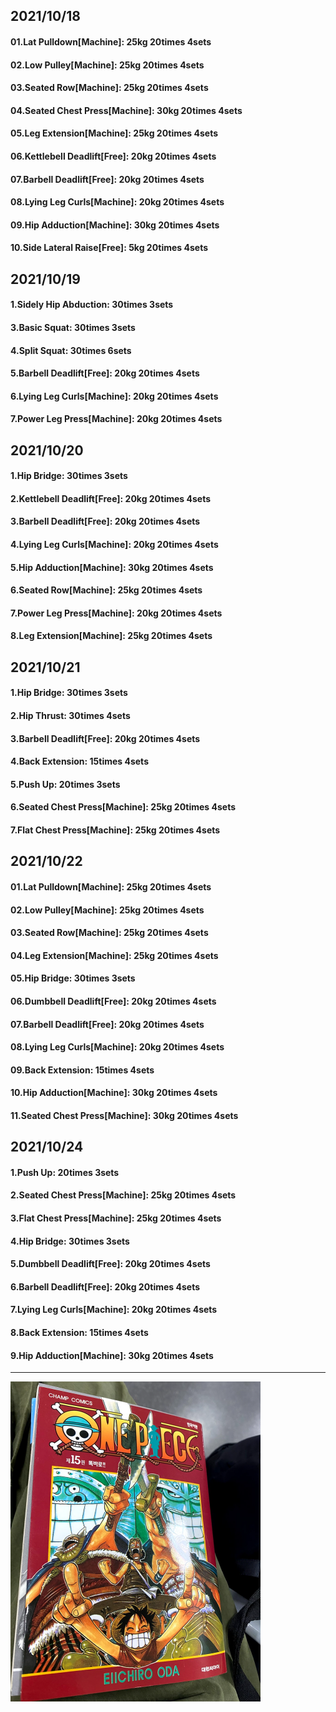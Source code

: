 ## 2021/10/18
#### 01.Lat Pulldown\[Machine\]: 25kg 20times 4sets
#### 02.Low Pulley\[Machine\]: 25kg 20times 4sets
#### 03.Seated Row\[Machine\]: 25kg 20times 4sets
#### 04.Seated Chest Press\[Machine\]: 30kg 20times 4sets
#### 05.Leg Extension\[Machine\]: 25kg 20times 4sets
#### 06.Kettlebell Deadlift\[Free\]: 20kg 20times 4sets
#### 07.Barbell Deadlift\[Free\]: 20kg 20times 4sets
#### 08.Lying Leg Curls\[Machine\]: 20kg 20times 4sets
#### 09.Hip Adduction\[Machine\]: 30kg 20times 4sets
#### 10.Side Lateral Raise\[Free\]: 5kg 20times 4sets

## 2021/10/19
#### 1.Sidely Hip Abduction: 30times 3sets
#### 3.Basic Squat: 30times 3sets
#### 4.Split Squat: 30times 6sets
#### 5.Barbell Deadlift\[Free\]: 20kg 20times 4sets
#### 6.Lying Leg Curls\[Machine\]: 20kg 20times 4sets
#### 7.Power Leg Press\[Machine\]: 20kg 20times 4sets

## 2021/10/20
#### 1.Hip Bridge: 30times 3sets
#### 2.Kettlebell Deadlift\[Free\]: 20kg 20times 4sets
#### 3.Barbell Deadlift\[Free\]: 20kg 20times 4sets
#### 4.Lying Leg Curls\[Machine\]: 20kg 20times 4sets
#### 5.Hip Adduction\[Machine\]: 30kg 20times 4sets
#### 6.Seated Row\[Machine\]: 25kg 20times 4sets
#### 7.Power Leg Press\[Machine\]: 20kg 20times 4sets
#### 8.Leg Extension\[Machine\]: 25kg 20times 4sets

## 2021/10/21
#### 1.Hip Bridge: 30times 3sets
#### 2.Hip Thrust: 30times 4sets
#### 3.Barbell Deadlift\[Free\]: 20kg 20times 4sets
#### 4.Back Extension: 15times 4sets
#### 5.Push Up: 20times 3sets
#### 6.Seated Chest Press\[Machine\]: 25kg 20times 4sets
#### 7.Flat Chest Press\[Machine\]: 25kg 20times 4sets

## 2021/10/22
#### 01.Lat Pulldown\[Machine\]: 25kg 20times 4sets
#### 02.Low Pulley\[Machine\]: 25kg 20times 4sets
#### 03.Seated Row\[Machine\]: 25kg 20times 4sets
#### 04.Leg Extension\[Machine\]: 25kg 20times 4sets
#### 05.Hip Bridge: 30times 3sets
#### 06.Dumbbell Deadlift\[Free\]: 20kg 20times 4sets
#### 07.Barbell Deadlift\[Free\]: 20kg 20times 4sets
#### 08.Lying Leg Curls\[Machine\]: 20kg 20times 4sets
#### 09.Back Extension: 15times 4sets
#### 10.Hip Adduction\[Machine\]: 30kg 20times 4sets
#### 11.Seated Chest Press\[Machine\]: 30kg 20times 4sets

## 2021/10/24
#### 1.Push Up: 20times 3sets
#### 2.Seated Chest Press\[Machine\]: 25kg 20times 4sets
#### 3.Flat Chest Press\[Machine\]: 25kg 20times 4sets
#### 4.Hip Bridge: 30times 3sets
#### 5.Dumbbell Deadlift\[Free\]: 20kg 20times 4sets
#### 6.Barbell Deadlift\[Free\]: 20kg 20times 4sets
#### 7.Lying Leg Curls\[Machine\]: 20kg 20times 4sets
#### 8.Back Extension: 15times 4sets
#### 9.Hip Adduction\[Machine\]: 30kg 20times 4sets

---
<img src='./_resources/__015.png' width='400px' />
